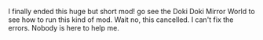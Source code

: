 I finally ended this huge but short mod!
go see the Doki Doki Mirror World to see how to run this kind of mod.
Wait no, this cancelled. I can't fix the errors. Nobody is here to help me.
